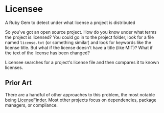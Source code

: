# Licensee

A Ruby Gem to detect under what license a project is distributed

So you've got an open source project. How do you know under what terms the project is licensed? You could go in to the project folder, look for a file named `license.txt` (or something similar) and look for keywords like the license title. But what if the license doesn't have a title (like MIT)? What if the text of the license has been changed?

Licensee searches for a project's license file and then compares it to known licenses.

## Prior Art

There are a handful of other approaches to this problem, the most notable being [LicenseFinder](https://github.com/pivotal/LicenseFinder). Most other projects focus on dependencies, package managers, or compliance.
